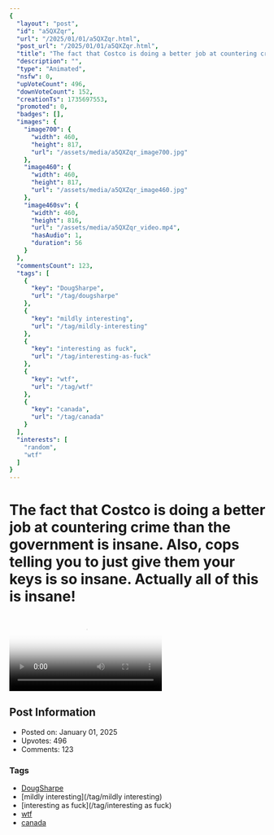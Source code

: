 ```yaml
---
{
  "layout": "post",
  "id": "a5QXZqr",
  "url": "/2025/01/01/a5QXZqr.html",
  "post_url": "/2025/01/01/a5QXZqr.html",
  "title": "The fact that Costco is doing a better job at countering crime than the government is insane. Also, cops telling you to just give them your keys is so insane. Actually all of this is insane!",
  "description": "",
  "type": "Animated",
  "nsfw": 0,
  "upVoteCount": 496,
  "downVoteCount": 152,
  "creationTs": 1735697553,
  "promoted": 0,
  "badges": [],
  "images": {
    "image700": {
      "width": 460,
      "height": 817,
      "url": "/assets/media/a5QXZqr_image700.jpg"
    },
    "image460": {
      "width": 460,
      "height": 817,
      "url": "/assets/media/a5QXZqr_image460.jpg"
    },
    "image460sv": {
      "width": 460,
      "height": 816,
      "url": "/assets/media/a5QXZqr_video.mp4",
      "hasAudio": 1,
      "duration": 56
    }
  },
  "commentsCount": 123,
  "tags": [
    {
      "key": "DougSharpe",
      "url": "/tag/dougsharpe"
    },
    {
      "key": "mildly interesting",
      "url": "/tag/mildly-interesting"
    },
    {
      "key": "interesting as fuck",
      "url": "/tag/interesting-as-fuck"
    },
    {
      "key": "wtf",
      "url": "/tag/wtf"
    },
    {
      "key": "canada",
      "url": "/tag/canada"
    }
  ],
  "interests": [
    "random",
    "wtf"
  ]
}
---
```


# The fact that Costco is doing a better job at countering crime than the government is insane. Also, cops telling you to just give them your keys is so insane. Actually all of this is insane!

<video controls playsinline loop poster="/assets/media/a5QXZqr_image460.jpg">
  <source src="/assets/media/a5QXZqr_video.mp4" type="video/mp4">
  Your browser does not support the video tag.
</video>

## Post Information

- Posted on: January 01, 2025
- Upvotes: 496
- Comments: 123

### Tags

- [DougSharpe](/tag/DougSharpe)
- [mildly interesting](/tag/mildly interesting)
- [interesting as fuck](/tag/interesting as fuck)
- [wtf](/tag/wtf)
- [canada](/tag/canada)
